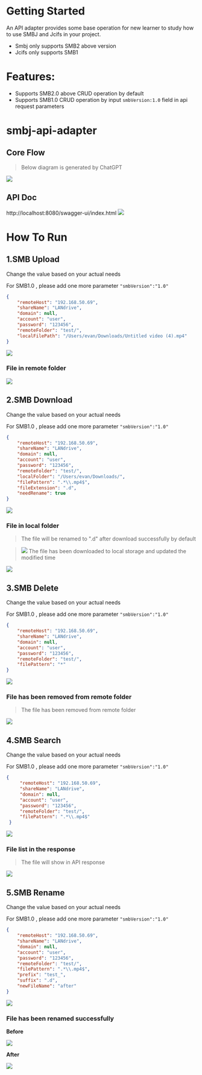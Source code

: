

# Getting Started

An API adapter provides some base operation for new learner to study how to use SMBJ and Jcifs in your project.
> 
- Smbj only supports SMB2 above version
- Jcifs only supports SMB1 

# Features:
- Supports SMB2.0 above CRUD operation by default
- Supports SMB1.0 CRUD operation by input ``smbVersion:1.0`` field in api request parameters


# smbj-api-adapter
## Core Flow
> Below diagram is generated by ChatGPT

![](doc/plantUML/smbj-operation-api-adapter/smb-api-operation-flow.png)

## API Doc
http://localhost:8080/swagger-ui/index.html
![](doc/swagger/swagger-ui.png)

# How To Run

## 1.SMB Upload
Change the value based on your actual needs

For SMB1.0 , please add one more parameter ``"smbVersion":"1.0"``
```json
{
    "remoteHost": "192.168.50.69",
    "shareName": "LANdrive",
    "domain": null,
    "account": "user",
    "password": "123456",
    "remoteFolder": "test/",
    "localFilePath": "/Users/evan/Downloads/Untitled video (4).mp4"
}

```
![](doc/swagger/smb-upload.png)

### **File in remote folder**

![](doc/swagger/uploadedFIle.png) 

## 2.SMB Download
Change the value based on your actual needs

For SMB1.0 , please add one more parameter ``"smbVersion":"1.0"``
```json
{
    "remoteHost": "192.168.50.69",
    "shareName": "LANdrive",
    "domain": null,
    "account": "user",
    "password": "123456",
    "remoteFolder": "test/",
    "localFolder": "/Users/evan/Downloads/",
    "filePattern": ".*\\.mp4$",
    "fileExtension": ".d",
    "needRename": true
}
```
![](doc/swagger/smb-download.png)

### **File in local folder**

> The file will be renamed to ".d" after download successfully by default

>![](doc/swagger/downloadedFIle.png)
> The file has been downloaded to local storage and updated the modified time

![](doc/swagger/downloadedFIle2.png)

## 3.SMB Delete
Change the value based on your actual needs

For SMB1.0 , please add one more parameter ``"smbVersion":"1.0"``
```json
{
    "remoteHost": "192.168.50.69",
    "shareName": "LANdrive",
    "domain": null,
    "account": "user",
    "password": "123456",
    "remoteFolder": "test/",
    "filePattern": "*"
}
```
![](doc/swagger/smb-delete.png)

### **File has been removed from remote folder**

> The file has been removed from remote folder

![](doc/swagger/removedFile.png)


## 4.SMB Search
Change the value based on your actual needs

For SMB1.0 , please add one more parameter ``"smbVersion":"1.0"``
```json
{
     "remoteHost": "192.168.50.69",
     "shareName": "LANdrive",
     "domain": null,
     "account": "user",
     "password": "123456",
     "remoteFolder": "test/",
     "filePattern": ".*\\.mp4$"
 }
```

![](doc/swagger/smb-search.png)

### **File list in the response**

> The file will show in API response
>
![](doc/swagger/searchedFile.png)

## 5.SMB Rename
Change the value based on your actual needs

For SMB1.0 , please add one more parameter ``"smbVersion":"1.0"``
```json
{
    "remoteHost": "192.168.50.69",
    "shareName": "LANdrive",
    "domain": null,
    "account": "user",
    "password": "123456",
    "remoteFolder": "test/",
    "filePattern": ".*\\.mp4$",
    "prefix": "test_",
    "suffix": ".d",
    "newFileName": "after"
}
```
![](doc/swagger/smb-rename.png)

### **File has been renamed successfully**

**Before**

![](doc/swagger/before.png)

**After**

![](doc/swagger/after.png)


